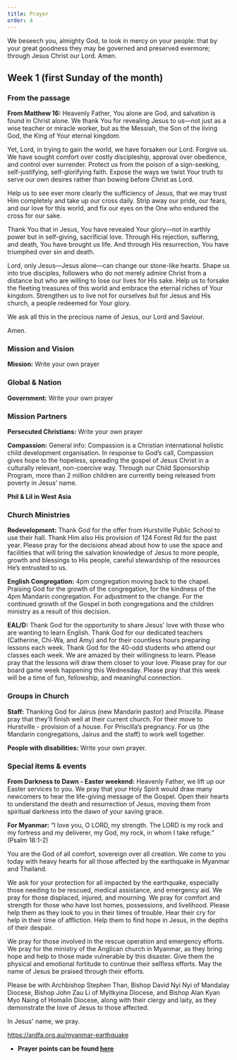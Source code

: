 ```yaml
---
title: Prayer
order: 4
---
```


We beseech you, almighty God, to look in mercy on your people: that by your great goodness they may be governed and preserved evermore; through Jesus Christ our Lord. Amen.



## Week 1 (first Sunday of the month)

### From the passage ###
**From Matthew 16:**
Heavenly Father,
You alone are God, and salvation is found in Christ alone. We thank You for revealing Jesus to us—not just as a wise teacher or miracle worker, but as the Messiah, the Son of the living God, the King of Your eternal kingdom. 

Yet, Lord, in trying to gain the world, we have forsaken our Lord. Forgive us. We have sought comfort over costly discipleship, approval over obedience, and control over surrender. Protect us from the poison of a sign-seeking, self-justifying, self-glorifying faith. Expose the ways we twist Your truth to serve our own desires rather than bowing before Christ as Lord. 

Help us to see ever more clearly the sufficiency of Jesus, that we may trust Him completely and take up our cross daily. Strip away our pride, our fears, and our love for this world, and fix our eyes on the One who endured the cross for our sake. 

Thank You that in Jesus, You have revealed Your glory—not in earthly power but in self-giving, sacrificial love. Through His rejection, suffering, and death, You have brought us life. And through His resurrection, You have triumphed over sin and death. 

Lord, only Jesus—Jesus alone—can change our stone-like hearts. Shape us into true disciples, followers who do not merely admire Christ from a distance but who are willing to lose our lives for His sake. Help us to forsake the fleeting treasures of this world and embrace the eternal riches of Your kingdom. Strengthen us to live not for ourselves but for Jesus and His church, a people redeemed for Your glory. 

We ask all this in the precious name of Jesus, our Lord and Saviour. 

Amen. 

### Mission and Vision ###
**Mission:** Write your own prayer
  
### Global & Nation ###
**Government:** Write your own prayer

### Mission Partners ###
**Persecuted Christians:** Write your own prayer

**Compassion:** General info:
Compassion is a Christian international holistic child development organisation. In response to God’s call, Compassion gives hope to the hopeless, spreading the gospel of Jesus Christ in a culturally relevant, non-coercive way. Through our Child Sponsorship Program, more than 2 million children are currently being released from poverty in Jesus’ name. 

**Phil & Lil in West Asia**

### Church Ministries ###
**Redevelopment:** Thank God for the offer from Hurstville Public School to use their hall. Thank Him also His provision of 124 Forest Rd for the past year.  Please pray for the decisions ahead about how to use the space and facilities that will bring the salvation knowledge of Jesus to more people, growth and blessings to His people, careful stewardship of the resources He’s entrusted to us. 

**English Congregation:** 4pm congregation moving back to the chapel. Praising God for the growth of the congregation, for the kindness of the 4pm Mandarin congregation. For adjustment to the change. For the continued growth of the Gospel in both congregations and the children ministry as a result of this decision. 

**EAL/D:** Thank God for the opportunity to share Jesus' love with those who are wanting to learn English.
Thank God for our dedicated teachers (Catherine, Chi-Wa, and Amy) and for their countless hours preparing lessons each week. Thank God for the 40-odd students who attend our classes each week. We are amazed by their willingness to learn. Please pray that the lessons will draw them closer to your love. Please pray for our board game week happening this Wednesday. Please pray that this week will be a time of fun, fellowship, and meaningful connection.

### Groups in Church ###
**Staff:** Thanking God for Jairus (new Mandarin pastor) and Priscilla. Please pray that they’ll finish well at their current church. For their move to Hurstville - provision of a house. For Priscilla’s pregnancy. For us (the Mandarin congregations, Jairus and the staff) to work well together. 

**People with disabilities:** Write your own prayer.


### Special items & events ###
**From Darkness to Dawn - Easter weekend:**
Heavenly Father, we lift up our Easter services to you. We pray that your Holy Spirit would draw many newcomers to hear the life-giving message of the Gospel. Open their hearts to understand the death and resurrection of Jesus, moving them from spiritual darkness into the dawn of your saving grace. 

**For Myanmar:** “I love you, O LORD, my strength. The LORD is my rock and my fortress and my deliverer, my God, my rock, in whom I take refuge.” (Psalm 18:1-2) 

You are the God of all comfort, sovereign over all creation. We come to you today with heavy hearts for all those affected by the earthquake in Myanmar and Thailand. 

We ask for your protection for all impacted by the earthquake, especially those needing to be rescued, medical assistance, and emergency aid. We pray for those displaced, injured, and mourning. We pray for comfort and strength for those who have lost homes, possessions, and livelihood. Please help them as they look to you in their times of trouble. Hear their cry for help in their time of affliction. Help them to find hope in Jesus, in the depths of their despair. 

We pray for those involved in the rescue operation and emergency efforts. We pray for the ministry of the Anglican church in Myanmar, as they bring hope and help to those made vulnerable by this disaster. Give them the physical and emotional fortitude to continue their selfless efforts. May the name of Jesus be praised through their efforts. 

Please be with Archbishop Stephen Than, Bishop David Nyi Nyi of Mandalay Diocese, Bishop John Zau Li of Myitkyina Diocese, and Bishop Alan Kyan Myo Naing of Homalin Diocese, along with their clergy and laity, as they demonstrate the love of Jesus to those affected. 

In Jesus' name, we pray. 

https://ardfa.org.au/myanmar-earthquake



- **Prayer points can be found [here](https://stgeorgeshurstville.org.au/prayer)**
